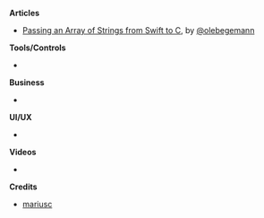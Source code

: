 **Articles**

* [Passing an Array of Strings from Swift to C](https://oleb.net/blog/2016/10/swift-array-of-c-strings/), by [@olebegemann](https://twitter.com/olebegemann)

**Tools/Controls**

* 

**Business**

* 

**UI/UX**

* 


**Videos**

* 

**Credits**

* [mariusc](https://github.com/mariusc)
